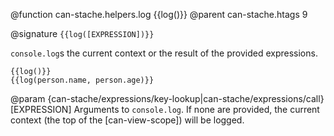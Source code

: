 @function can-stache.helpers.log {{log()}}
@parent can-stache.htags 9

@signature `{{log([EXPRESSION])}}`

`console.log`s the current context or the result of the provided expressions.

```
{{log()}}
{{log(person.name, person.age)}}
```


@param {can-stache/expressions/key-lookup|can-stache/expressions/call} [EXPRESSION]
Arguments to `console.log`.  If none are provided, the current context (the top of the [can-view-scope]) will be logged.
